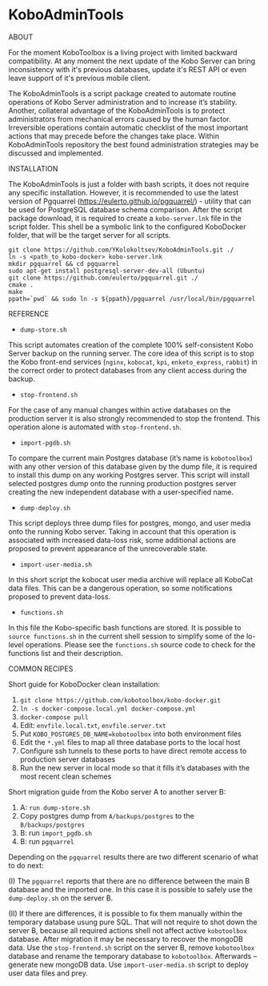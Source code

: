 # KoboAdminTools

ABOUT

For the moment KoboToolbox is a living project with limited backward compatibility. At any moment the next update of the Kobo Server can bring inconsistency with it's previous databases, update it's REST API or even leave support of it's previous mobile client.

The KoboAdminTools is a script package created to automate routine operations of Kobo Server administration and to increase it’s stability. Another, collateral advantage of the KoboAdminTools is to protect administrators from mechanical errors caused by the human factor. Irreversible operations contain automatic checklist of the most important actions that may precede before the changes take place. Within KoboAdminTools repository the best found administration strategies may be discussed and implemented.


INSTALLATION

The KoboAdminTools is just a folder with bash scripts, it does not require any specific installation. However, it is recommended to use the latest version of Pgquarrel (https://eulerto.github.io/pgquarrel/) - utility that can be used for PostgreSQL database schema comparison. After the script package download, it is required to create a `kobo-server.lnk` file in the script folder. This shell be a symbolic link to the configured KoboDocker folder, that will be the target server for all scripts.

```
git clone https://github.com/YKolokoltsev/KoboAdminTools.git ./
ln -s <path_to_kobo-docker> kobo-server.lnk
mkdir pgquarrel && cd pgquarrel
sudo apt-get install postgresql-server-dev-all (Ubuntu)
git clone https://github.com/eulerto/pgquarrel.git ./
cmake .
make
ppath=`pwd` && sudo ln -s ${ppath}/pgquarrel /usr/local/bin/pgquarrel
```


REFERENCE

- `dump-store.sh`

This script automates creation of the complete 100% self-consistent Kobo Server backup on the running server. The core idea of this script is to stop the Kobo front-end services (`nginx`, `kobocat`, `kpi`, `enketo_express`, `rabbit`) in the correct order to protect databases from any client access during the backup.

- `stop-frontend.sh`

For the case of any manual changes within active databases on the production server it is also strongly recommended to stop the frontend. This operation alone is automated with `stop-frontend.sh`.

- `import-pgdb.sh`

To compare the current main Postgres database (it’s name is `kobotoolbox`) with any other version of this database given by the dump file, it is required to install this dump on any working Postgres server. This script will install selected postgres dump onto the running production postgres server creating the new independent database with a user-specified name.

- `dump-deploy.sh`

This script deploys three dump files for postgres, mongo, and user media onto the running Kobo server. Taking in account that this operation is associated with increased data-loss risk, some additional actions are proposed to prevent appearance of the unrecoverable state.

- `import-user-media.sh`

In this short script the kobocat user media archive will replace all KoboCat data files. This can be a dangerous operation, so some notifications proposed to prevent data-loss.

- `functions.sh`

In this file the Kobo-specific bash functions are stored. It is possible to `source functions.sh` in the current shell session to simplify some of the lo-level operations. Please see the `functions.sh` source code to check for the functions list and their description.


COMMON RECIPES

Short guide for KoboDocker clean installation:
1. `git clone https://github.com/kobotoolbox/kobo-docker.git`
2. `ln -s docker-compose.local.yml docker-compose.yml`
3. `docker-compose pull`
4. Edit: `envfile.local.txt`, `envfile.server.txt`
5. Put `KOBO_POSTGRES_DB_NAME=kobotoolbox` into both environment files
6. Edit the `*.yml` files to map all three database ports to the local host
7. Configure ssh tunnels to these ports to have direct remote access to production server databases
8. Run the new server in local mode so that it fills it’s databases with the most recent clean schemes

Short migration guide from the Kobo server A to another server B:
1. A: `run dump-store.sh`
2. Copy postgres dump from `A/backups/postgres` to the `B/backups/postgres`
3. B: run `import_pgdb.sh`
4. B: run `pgquarrel`

Depending on the `pgquarrel` results there are two different scenario of what to do next:

(I) The `pgquarrel` reports that there are no difference between the main B database and the imported one. In this case it is possible to safely use the `dump-deploy.sh` on the server B.

(II) If there are differences, it is possible to fix them manually within the temporary database usung pure SQL. That will not require to shot down the server B, because all required actions shell not affect active `kobotoolbox` database. After migration it may be necessary to recover the mongoDB data. Use the `stop-frontend.sh` script on the server B, remove `kobotoolbox` database and rename the temporary database to `kobotoolbox`. Afterwards – generate new mongoDB data. Use `import-user-media.sh` script to deploy user data files and prey.

